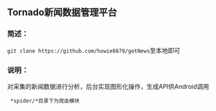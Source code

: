 ## Tornado新闻数据管理平台

### 简述：

​	`git clone https://github.com/howie6879/getNews`至本地即可

### 说明：

​	对采集的新闻数据进行分析，后台实现图形化操作，生成API供Android调用

  	 *spider/*目录下为爬虫模块

